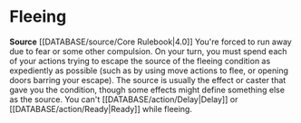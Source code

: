 ﻿---
id: '17'
name: Fleeing

---
# Fleeing

**Source** [[DATABASE/source/Core Rulebook|4.0]]
You're forced to run away due to fear or some other compulsion. On your turn, you must spend each of your actions trying to escape the source of the fleeing condition as expediently as possible (such as by using move actions to flee, or opening doors barring your escape). The source is usually the effect or caster that gave you the condition, though some effects might define something else as the source. You can't [[DATABASE/action/Delay|Delay]] or [[DATABASE/action/Ready|Ready]] while fleeing.